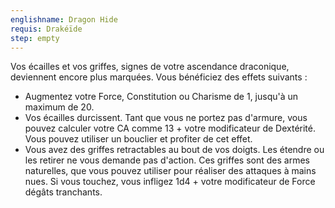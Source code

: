 ```yaml
---
englishname: Dragon Hide
requis: Drakéïde
step: empty
---
```

Vos écailles et vos griffes, signes de votre ascendance draconique, deviennent encore plus marquées. Vous bénéficiez des effets suivants : 

 - Augmentez votre Force, Constitution ou Charisme de 1, jusqu'à un maximum de 20.
 - Vos écailles durcissent. Tant que vous ne portez pas d'armure, vous pouvez calculer votre CA comme 13 + votre modificateur de Dextérité. Vous pouvez utiliser un bouclier et profiter de cet effet.
 - Vous avez des griffes retractables au bout de vos doigts. Les étendre ou les retirer ne vous demande pas d'action. Ces griffes sont des armes naturelles, que vous pouvez utiliser pour réaliser des attaques à mains nues. Si vous touchez, vous infligez 1d4 + votre modificateur de Force dégâts tranchants.
